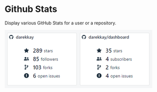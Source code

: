 # Github Stats

Display various GitHub Stats for a user or a repository.

![](./img/github-stats.png)
